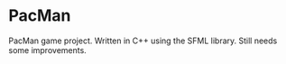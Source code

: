 # PacMan
PacMan game project. Written in C++ using the SFML library.  Still needs some improvements.  
